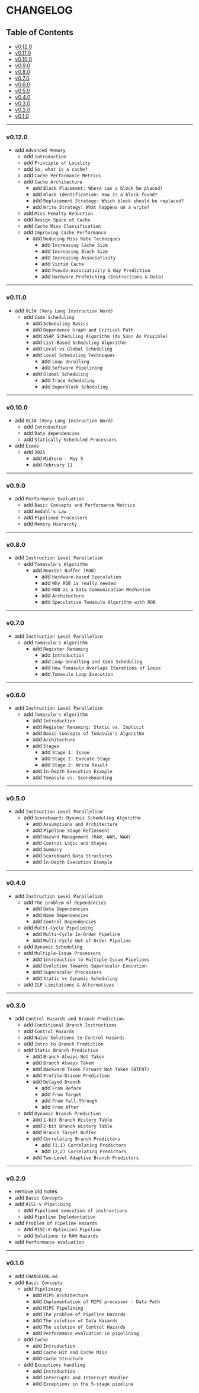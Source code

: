 <h1>CHANGELOG</h1>

<h2>Table of Contents</h2>

- [v0.12.0](#v0120)
- [v0.11.0](#v0110)
- [v0.10.0](#v0100)
- [v0.9.0](#v090)
- [v0.8.0](#v080)
- [v0.7.0](#v070)
- [v0.6.0](#v060)
- [v0.5.0](#v050)
- [v0.4.0](#v040)
- [v0.3.0](#v030)
- [v0.2.0](#v020)
- [v0.1.0](#v010)

--------------------

### v0.12.0

- add `Advanced Memory`
  - add `Introduction`
  - add `Principle of Locality`
  - add `So, what is a cache?`
  - add `Cache Performance Metrics`
  - add `Cache Architecture`
    - add `Block Placement: Where can a block be placed?`
    - add `Block Identification: How is a block found?`
    - add `Replacement Strategy: Which block should be replaced?`
    - add `Write Strategy: What happens on a write?`
  - add `Miss Penalty Reduction`
  - add `Design Space of Cache`
  - add `Cache Miss Classification`
  - add `Improving Cache Performance`
    - add `Reducing Miss Rate Techniques`
      - add `Increasing Cache Size`
      - add `Increasing Block Size`
      - add `Increasing Associativity`
      - add `Victim Cache`
      - add `Pseudo-Associativity & Way Prediction`
      - add `Hardware Prefetching (Instructions & Data)`

--------------------

### v0.11.0

- add `VLIW (Very Long Instruction Word)`
  - add `Code Scheduling`
    - add `Scheduling Basics`
    - add `Dependence Graph and Critical Path`
    - add `ASAP Scheduling Algorithm (As Soon As Possible)`
    - add `List-Based Scheduling Algorithm`
    - add `Local vs Global Scheduling`
    - add `Local Scheduling Techniques`
      - add `Loop Unrolling`
      - add `Software Pipelining`
    - add `Global Scheduling`
      - add `Trace Scheduling`
      - add `Superblock Scheduling`

--------------------

### v0.10.0

- add `VLIW (Very Long Instruction Word)`
  - add `Introduction`
  - add `Data dependencies`
  - add `Statically Scheduled Processors`
- add `Exams`
  - add `2025`
    - add `Midterm - May 5`
    - add `February 11`

--------------------

### v0.9.0

- add `Performance Evaluation`
  - add `Basic Concepts and Performance Metrics`
  - add `Amdahl's Law`
  - add `Pipelined Processors`
  - add `Memory Hierarchy`

--------------------

### v0.8.0

- add `Instruction Level Parallelism`
  - add `Tomasulo's Algorithm`
    - add `Reorder Buffer (ROB)`
      - add `Hardware-based Speculation`
      - add `Why ROB is really needed`
      - add `ROB as a Data Communication Mechanism`
      - add `Architecture`
      - add `Speculative Tomasulo Algorithm with ROB`

--------------------

### v0.7.0

- add `Instruction Level Parallelism`
  - add `Tomasulo's Algorithm`
    - add `Register Renaming`
      - add `Introduction`
      - add `Loop Unrolling and Code Scheduling`
      - add `How Tomasulo Overlaps Iterations of Loops`
      - add `Tomasulo Loop Execution`

--------------------

### v0.6.0

- add `Instruction Level Parallelism`
  - add `Tomasulo's Algorithm`
    - add `Introduction`
    - add `Register Renaming: Static vs. Implicit`
    - add `Basic Concepts of Tomasulo's Algorithm`
    - add `Architecture`
    - add `Stages`
      - add `Stage 1: Issue`
      - add `Stage 2: Execute Stage`
      - add `Stage 3: Write Result`
    - add `In-Depth Execution Example`
    - add `Tomasulo vs. Scoreboarding`

--------------------

### v0.5.0

- add `Instruction Level Parallelism`
  - add `Scoreboard: Dynamic Scheduling Algorithm`
    - add `Assumptions and Architecture`
    - add `Pipeline Stage Refinement`
    - add `Hazard Management (RAW, WAR, WAW)`
    - add `Control Logic and Stages`
    - add `Summary`
    - add `Scoreboard Data Structures`
    - add `In-Depth Execution Example`

--------------------

### v0.4.0

- add `Instruction Level Parallelism`
  - add `The problem of dependencies`
    - add `Data Dependencies`
    - add `Name Dependencies`
    - add `Control Dependencies`
  - add `Multi-Cycle Pipelining`
    - add `Multi-Cycle In-Order Pipeline`
    - add `Multi-Cycle Out-of-Order Pipeline`
  - add `Dynamic Scheduling`
  - add `Multiple-Issue Processors`
    - add `Introduction to Multiple-Issue Pipelines`
    - add `Evolution Towards Superscalar Execution`
    - add `Superscalar Processors`
    - add `Static vs Dynamic Scheduling`
  - add `ILP Limitations & Alternatives`

--------------------

### v0.3.0

- add `Control Hazards and Branch Prediction`
  - add `Conditional Branch Instructions`
  - add `Control Hazards`
  - add `Naïve Solutions to Control Hazards`
  - add `Intro to Branch Prediction`
  - add `Static Branch Prediction`
    - add `Branch Always Not Taken`
    - add `Branch Always Taken`
    - add `Backward Taken Forward Not Taken (BTFNT)`
    - add `Profile-Driven Prediction`
    - add `Delayed Branch`
      - add `From Before`
      - add `From Target`
      - add `From Fall-Through`
      - add `From After`
  - add `Dynamic Branch Prediction`
    - add `1-bit Branch History Table`
    - add `2-bit Branch History Table`
    - add `Branch Target Buffer`
    - add `Correlating Branch Predictors`
      - add `(1,1) Correlating Predictors`
      - add `(2,2) Correlating Predictors`
    - add `Two-Level Adaptive Branch Predictors`

--------------------

### v0.2.0

- remove old notes
- add `Basic Concepts`
- add `RISC-V Pipelining`
  - add `Pipelined execution of instructions`
  - add `Pipeline Implementation`
- add `Problem of Pipeline Hazards`
  - add `RISC-V Optimized Pipeline`
  - add `Solutions to RAW Hazards`
- add `Performance evaluation`

--------------------

### v0.1.0

- add `CHANGELOG.md`
- add `Basic Concepts`
  - add `Pipelining`
    - add `MIPS Architecture`
    - add `Implementation of MIPS processor - Data Path`
    - add `MIPS Pipelining`
    - add `The problem of Pipeline Hazards`
    - add `The solution of Data Hazards`
    - add `The solution of Control Hazards`
    - add `Performance evaluation in pipelining`
  - add `Cache`
    - add `Introduction`
    - add `Cache Hit and Cache Miss`
    - add `Cache Structure`
  - add `Exceptions handling`
    - add `Introduction`
    - add `Interrupts and Interrupt Handler`
    - add `Exceptions in the 5-stage pipeline`
